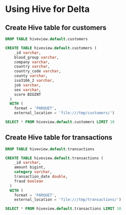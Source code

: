# Using Hive for Delta


## Create Hive table for customers

```sql
DROP TABLE hiveview.default.customers
```

```sql
CREATE TABLE hiveview.default.customers (
    _id varchar,
    blood_group varchar,
    company varchar,
    country varchar,
    country_code varchar,
    county varchar,
    iso3166_2 varchar,
    job varchar,
    sex varchar,
    score BIGINT
  )
  WITH (
    format = 'PARQUET',
    external_location = 'file:///tmp/customers/')

```

```sql
SELECT * FROM hiveview.default.customers LIMIT 10
```

## Create Hive table for transactions

```sql
DROP TABLE hiveview.default.transactions
```

```sql
CREATE TABLE hiveview.default.transactions (
    _id varchar,
    amount bigint,
    category varchar,
    transaction_date double,
    fraud boolean
  )
  WITH (
    format = 'PARQUET',
    external_location = 'file:///tmp/transactions/')

```

```sql
SELECT * FROM hiveview.default.transactions LIMIT 10
```
